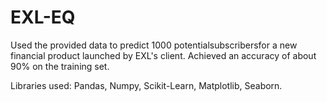 # EXL-EQ

Used the provided data to predict 1000 potentialsubscribersfor a new financial product launched by EXL's client. Achieved an
accuracy of about 90% on the training set.


Libraries used: Pandas, Numpy, Scikit-Learn, Matplotlib, Seaborn.

